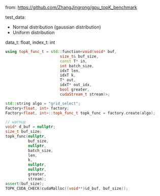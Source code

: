 from: https://github.com/ZhangJingrong/gpu_topK_benchmark

test_data: 
- Normal distribution (gaussian distribution)
- Uniform distribution

data_t: float, index_t: int
```c++
using topk_func_t = std::function<void(void* buf,
                        size_t& buf_size,
                        const T* in,
                        int batch_size,
                        idxT len,
                        idxT k,
                        T* out,
                        idxT* out_idx,
                        bool greater,
                        cudaStream_t stream)>;

std::string algo = "grid_select";
Factory<float, int> factory;
Factory<float, int>::topk_func_t topk_func = factory.create(algo);

// warnup
void* d_buf = nullptr;
size_t buf_size;
topk_func(nullptr,
          buf_size,
          nullptr,
          batch_size,
          len,
          k,
          nullptr,
          nullptr,
          greater,
          stream);
assert(buf_size);
TOPK_CUDA_CHECK(cudaMalloc((void**)&d_buf, buf_size));
```